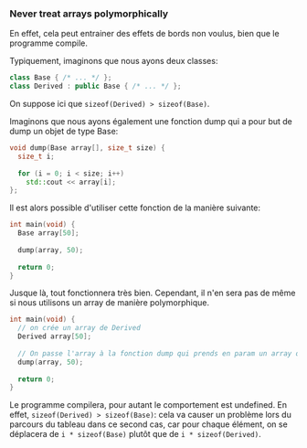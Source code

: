 ### Never treat arrays polymorphically

En effet, cela peut entrainer des effets de bords non voulus, bien que le programme compile.

Typiquement, imaginons que nous ayons deux classes:

```cpp
class Base { /* ... */ };
class Derived : public Base { /* ... */ };
```

On suppose ici que `sizeof(Derived) > sizeof(Base)`.

Imaginons que nous ayons également une fonction dump qui a pour but de dump un objet de type Base:

```cpp
void dump(Base array[], size_t size) {
  size_t i;
  
  for (i = 0; i < size; i++)
    std::cout << array[i];
};
```

Il est alors possible d'utiliser cette fonction de la manière suivante:

```cpp
int main(void) {
  Base array[50];
  
  dump(array, 50);
  
  return 0;
}
```

Jusque là, tout fonctionnera très bien. Cependant, il n'en sera pas de même si nous utilisons un array de manière polymorphique.

```cpp
int main(void) {
  // on crée un array de Derived
  Derived array[50];
  
  // On passe l'array à la fonction dump qui prends en param un array de Base
  dump(array, 50);
  
  return 0;
}
```

Le programme compilera, pour autant le comportement est undefined.
En effet, `sizeof(Derived) > sizeof(Base)`: cela va causer un problème lors du parcours du tableau dans ce second cas, car pour chaque élément, on se déplacera de `i * sizeof(Base)` plutôt que de `i * sizeof(Derived)`.
